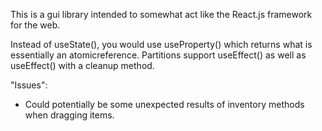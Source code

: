 This is a gui library intended to somewhat act like the React.js framework for the web.

Instead of useState(), you would use useProperty() which returns what is essentially an atomicreference.
Partitions support useEffect() as well as useEffect() with a cleanup method.

"Issues":
- Could potentially be some unexpected results of inventory methods when dragging items.